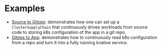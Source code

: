 # Examples

- [Source to Gitops](./source-to-gitops): demonstrates how
  one can set up a `ClusterSupplyChain` that continuously drives workloads
  from source code to storing k8s configuration of the app in a git repo.
- [Gitops to App](./gitops-to-app): demonstrates how to continuously read k8s
  configuration from a repo and turn it into a fully running knative service.
